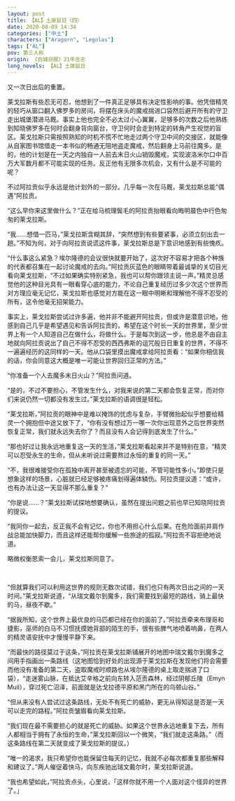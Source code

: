 ```yaml
---
layout: post
title: 【AL】土拨鼠日（四）
date: 2020-08-09 14:34
categories: ["中土"]
characters: ["Aragorn", "Legolas"]
tags: ["AL"]
pov: 第三人称
origin: 《白城日报》21年合志
long_novels: 【AL】土拨鼠日
---
```


又一次日出后的重置。

莱戈拉斯有些忍无可忍，他想到了一件真正足够具有决定性影响的事。他凭借精灵的轻巧从窗口翻入佛罗多的房间，将摆在床头的魔戒揣进口袋然后避开所有的守卫走出城堡潜进马厩。事实上他也完全不必太过小心翼翼，足够多的次数之后他熟练到知晓佛罗多在何时会翻身背向窗台，守卫何时会走到特定的转角产生视觉的盲区。莱戈拉斯只需按照熟知的时机不慌不忙地走过两个守卫中间的交接区，就能像从自家图书馆借走一本书似的畅通无阻地盗走魔戒，然后翻身上马前往魔多。是的，他的计划是在一天之内独自一人前去末日火山销毁魔戒，实现波洛米尔口中百万大军数月都不可能实现的任务。反正他有无限多次机会，又有什么是不可能的呢？

不过阿拉贡似乎永远是他计划外的一部分。几乎每一次在马厩，莱戈拉斯总能“偶遇”阿拉贡。

“这么早你来这里做什么？”正在给马梳理鬓毛的阿拉贡抬眼看向晦明晨色中行色匆匆的莱戈拉斯。

“我……想借一匹马，”莱戈拉斯含糊其辞，“突然想到有些要紧事，必须立刻出去一趟。”不知为何，对于向阿拉贡说谎这件事，莱戈拉斯总是下意识地感到有些愧疚。

“什么事这么紧急？埃尔隆德的会议很快就要开始了，这次好不容易才把各个种族的代表都召集在一起讨论魔戒的去向。”阿拉贡灰蓝色的眼睛带着最诚挚的关切目光看向莱戈拉斯，“不过如果确实特别紧急，我也可以帮你跟领主说一声。”精灵总感觉他的这种目光具有一眼看穿心底的能力，不论自己重复经历过多少次这个世界而对方理应毫无记忆，莱戈拉斯也感觉对方能在这一眼中明晰和理解他不得不忍受的所有，这令他毫无招架能力。

事实上，莱戈拉斯尝试过许多遍，他并非不能避开阿拉贡，但或许是潜意识地，他感到自己几乎是希望遇见和告诉阿拉贡的，希望在这个时长一天的世界里，至少世界上有一个人知道自己在做什么，将做什么。于是每次到这一步，他总是不由自主地就向阿拉贡说出了自己不得不忍受的西西弗斯的诅咒般日日重复的世界，不得不一遍遍经历的这同样的一天。他从口袋里摸出魔戒拿给阿拉贡看：“如果你相信我的话，你会同意这大概是唯一可能让世界回归正常的方法。”

“你准备一个人去魔多末日火山？”阿拉贡问道。

“是的，不过不要担心，不管发生什么，对我来说的第二天都会恢复正常，而对你们来说仍然一切都没有发生过。”莱戈拉斯的语调很是轻松。

“莱戈拉斯，”阿拉贡的眼神中是难以掩饰的忧虑与复杂，手臂微抬起似乎想要给精灵一个拥抱但中途又放下了，“你有没有想过万一哪一次你出现意外之后世界突然恢复正常，我们就永远失去你了？而且没有人会记得到底发生了什么。”

“那也好过让我永远地重复这一天的生活，”莱戈拉斯看起来并不是特别在意，“精灵可以忍受永生的生命，但从未听说过需要熬过永恒的重复的同一天。”

“不，我很难接受你在孤独中离开甚至被遗忘的可能，不管可能性多小。”即使只是想象这样的场景，心脏就已经足够被疼痛划得遍体鳞伤。阿拉贡提议道：“或许，也有办法让这一天显得不那么重复？”

“你是说……？”莱戈拉斯试探地想要确认，虽然在提出问题之前也早已知晓阿拉贡的提议。

“我同你一起去，反正我不会有记忆，你也不用担心什么后果。在危险面前并肩作战总能加快脚力，而且这样还能帮你缓解一些旅途的孤寂。”阿拉贡不容拒绝地说道。

略微权衡思索一会儿，莱戈拉斯同意了。

<br>

“但就算我们可以利用这世界的规则无数次试错，我们也只有两次日出之间的一天时间。”莱戈拉斯说道，“从瑞文戴尔到魔多，我们需要找到最短的路线，骑上最快的马，昼夜不歇。”

“据我所知，这个世界上最优良的马匹都已经在你的面前了。”阿拉贡牵来布理哥和捷影，巫师的白马不习惯抚摸她背部的陌生的手，很有些脾气地喷着响鼻，在两人的精灵语安抚中才慢慢平静下来。

“而最快的路径莫过于这条，”阿拉贡在莱戈拉斯铺展开的地图中瑞文戴尔到魔多之间用手指画出一条路线（这地图恰到好处的出现源于莱戈拉斯在发现他们将会需要而他没有准备的第二天，盗取魔戒时顺路也从埃尔隆德的桌上取走揣进了口袋），“走迷雾山脉，在抵达艾辛格之前向东转入范贡森林，经过阴郁丘陵（Emyn Muil），穿过死亡沼泽，前面就是达戈拉德平原和黑门所在的乌顿山谷。”

“但从来没有人尝试过这条路线，无处不有死亡的威胁，更无从得知这是否是一天可以走完的路程。”阿拉贡皱眉看向莱戈拉斯。

“我们现在最不需要担心的就是死亡的威胁。如果这个世界永远地重复下去，所有人都相当于拥有了永恒的生命，”莱戈拉斯回以一个微笑，“我们就走这条路。”（而这条路线在第二天就变成了莱戈拉斯的提议。）

“唯一的渴求，我只希望你也能保留住每天的记忆，我就不必每次都重复那些解释和建议了。”两人催促着快马，向东疾驰出瑞文戴尔时，莱戈拉斯说道。

“我也希望如此，”阿拉贡点头，心里说，「这样你就不用一个人面对这个怪异的世界了。」

<br>
